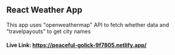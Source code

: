 ## React Weather App

This app uses "openweathermap" API to fetch whether data and "travelpayouts" to get city names

#### Live Link: https://peaceful-golick-9f7805.netlify.app/
